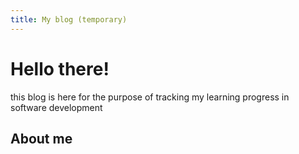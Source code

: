 ```yaml
---
title: My blog (temporary)
---
```


# Hello there!
this blog is here for the purpose of tracking my learning progress in software development

## About me
